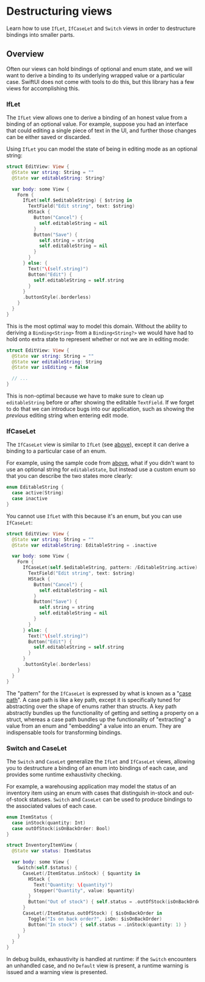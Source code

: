 # Destructuring views

Learn how to use ``IfLet``, ``IfCaseLet`` and ``Switch`` views in order to destructure bindings into
smaller parts.

## Overview

Often our views can hold bindings of optional and enum state, and we will want to derive a binding
to its underlying wrapped value or a particular case. SwiftUI does not come with tools to do this,
but this library has a few views for accomplishing this.

### IfLet

The ``IfLet`` view allows one to derive a binding of an honest value from a binding of an optional
value. For example, suppose you had an interface that could editing a single piece of text in the
UI, and further those changes can be either saved or discarded.

Using ``IfLet`` you can model the state of being in editing mode as an optional string:

```swift
struct EditView: View {
  @State var string: String = ""
  @State var editableString: String?

  var body: some View {
    Form {
      IfLet(self.$editableString) { $string in
        TextField("Edit string", text: $string)
        HStack {
          Button("Cancel") {
            self.editableString = nil
          }
          Button("Save") {
            self.string = string
            self.editableString = nil
          }
        }
      } else: {
        Text("\(self.string)")
        Button("Edit") {
          self.editableString = self.string
        }
      }
      .buttonStyle(.borderless)
    }
  }
}
```

This is the most optimal way to model this domain. Without the ability to deriving a 
`Binding<String>` from a `Binding<String?>` we would have had to hold onto extra state to represent
whether or not we are in editing mode:

```swift
struct EditView: View {
  @State var string: String = ""
  @State var editableString: String
  @State var isEditing = false

  // ...
}
```

This is non-optimal because we have to make sure to clean up `editableString` before or after
showing the editable `TextField`. If we forget to do that we can introduce bugs into our 
application, such as showing the _previous_ editing string when entering edit mode.

### IfCaseLet

The ``IfCaseLet`` view is similar to ``IfLet`` (see [above](#IfLet)), except it can derive a binding
to a particular case of an enum.

For example, using the sample code from [above](#IfLet), what if you didn't want to use an optional
string for `editableState`, but instead use a custom enum so that you can describe the two states 
more clearly:

```swift
enum EditableString {
  case active(String)
  case inactive
}
```

You cannot use ``IfLet`` with this because it's an enum, but you can use ``IfCaseLet``:

```swift
struct EditView: View {
  @State var string: String = ""
  @State var editableString: EditableString = .inactive

  var body: some View {
    Form {
      IfCaseLet(self.$editableString, pattern: /EditableString.active) { $string in
        TextField("Edit string", text: $string)
        HStack {
          Button("Cancel") {
            self.editableString = nil
          }
          Button("Save") {
            self.string = string
            self.editableString = nil
          }
        }
      } else: {
        Text("\(self.string)")
        Button("Edit") {
          self.editableString = self.string
        }
      }
      .buttonStyle(.borderless)
    }
  }
}
```

The "pattern" for the ``IfCaseLet`` is expressed by what is known as a "[case path][case-paths-gh]". 
A case path is like a key path, except it is specifically tuned for abstracting over the
shape of enums rather than structs. A key path abstractly bundles up the functionality of getting 
and setting a property on a struct, whereas a case path bundles up the functionality of "extracting"
a value from an enum and "embedding" a value into an enum. They are indispensable tools for 
transforming bindings.

### Switch and CaseLet

The ``Switch`` and ``CaseLet`` generalize the ``IfLet`` and ``IfCaseLet`` views, allowing you to 
destructure a binding of an enum into bindings of each case, and provides some runtime exhaustivity
checking.

For example, a warehousing application may model the status of an inventory item using an enum
with cases that distinguish in-stock and out-of-stock statuses. ``Switch`` and ``CaseLet`` can
be used to produce bindings to the associated values of each case.

```swift
enum ItemStatus {
  case inStock(quantity: Int)
  case outOfStock(isOnBackOrder: Bool)
}

struct InventoryItemView {
  @State var status: ItemStatus

  var body: some View {
    Switch(self.$status) {
      CaseLet(/ItemStatus.inStock) { $quantity in
        HStack {
          Text("Quantity: \(quantity)")
          Stepper("Quantity", value: $quantity)
        }
        Button("Out of stock") { self.status = .outOfStock(isOnBackOrder: false) }
      }
      CaseLet(/ItemStatus.outOfStock) { $isOnBackOrder in
        Toggle("Is on back order?", isOn: $isOnBackOrder)
        Button("In stock") { self.status = .inStock(quantity: 1) }
      }
    }
  }
}
```

In debug builds, exhaustivity is handled at runtime: if the `Switch` encounters an
unhandled case, and no ``Default`` view is present, a runtime warning is issued and a warning
view is presented.

[case-paths-gh]: http://github.com/pointfreeco/swift-case-paths

